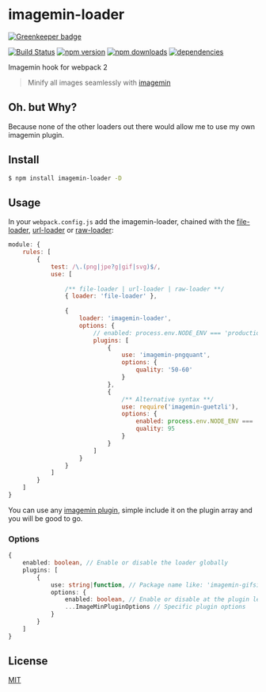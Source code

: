 # imagemin-loader

[![Greenkeeper badge](https://badges.greenkeeper.io/Milewski/imagemin-loader.svg)](https://greenkeeper.io/)

[![Build Status](https://travis-ci.org/Milewski/imagemin-loader.svg?branch=master)](https://travis-ci.org/Milewski/imagemin-loader)
[![npm version](https://badge.fury.io/js/imagemin-loader.svg)](https://badge.fury.io/js/imagemin-loader)
[![npm downloads](https://img.shields.io/npm/dm/imagemin-loader.svg)](https://www.npmjs.com/package/imagemin-loader)
[![dependencies](https://david-dm.org/Milewski/imagemin-loader.svg)](https://www.npmjs.com/package/imagemin-loader)

Imagemin hook for webpack 2

> Minify all images seamlessly with [imagemin](https://github.com/kevva/imagemin)

## Oh. but Why?

Because none of the other loaders out there would allow me to use my own imagemin plugin.

## Install

```bash
$ npm install imagemin-loader -D
```
## Usage

In your `webpack.config.js` add the imagemin-loader, chained with the [file-loader](https://github.com/webpack/file-loader), [url-loader](https://github.com/webpack/url-loader) or [raw-loader](https://github.com/webpack/raw-loader):

```js
module: {
    rules: [
        {
            test: /\.(png|jpe?g|gif|svg)$/,
            use: [
                
                /** file-loader | url-loader | raw-loader **/
                { loader: 'file-loader' },
                
                {
                    loader: 'imagemin-loader',
                    options: {
                        // enabled: process.env.NODE_ENV === 'production',
                        plugins: [
                            {
                                use: 'imagemin-pngquant',
                                options: {
                                    quality: '50-60'
                                }
                            },
                            {
                                /** Alternative syntax **/
                                use: require('imagemin-guetzli'),
                                options: {
                                    enabled: process.env.NODE_ENV === 'production',
                                    quality: 95
                                }
                            }
                        ]
                    }
                }
            ]
        }
    ]
}
```
You can use any [imagemin plugin](https://www.npmjs.com/browse/keyword/imageminplugin), simple include it on the plugin array and you will be good to go.

### Options

```typescript
{
    enabled: boolean, // Enable or disable the loader globally
    plugins: [
        {
            use: string|function, // Package name like: 'imagemin-gifsicle', require('imagemin-gifsicle') or a Function
            options: {
                enabled: boolean, // Enable or disable at the plugin level
                ...ImageMinPluginOptions // Specific plugin options
            }
        }
    ]
}
```
## License

[MIT](LICENSE)
